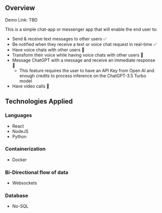 ## Overview

Demo Link: TBD

This is a simple chat-app or messenger app that will enable the end user to:
- Send & receive text messages to other users :white_check_mark:
- Be notified when they receive a text or voice chat request in real-time :white_check_mark: 
- Have voice chats with other users 🚧
- Transform their voice while having voice chats with other users 🚧
- Message ChatGPT with a message and receive an immediate response 🚧
  - This feature requires the user to have an API Key from Open AI and enough credits to process inference on the ChatGPT-3.5 Turbo model
- Have video calls 🚧

## Technologies Applied

### Languages
- React
- NodeJS
- Python

### Containerization
- Docker

### Bi-Directional flow of data
- Websockets

### Database
- No-SQL
